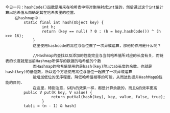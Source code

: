     今日一问：hashCode()函数是用来在哈希表中将对象映射成int值的，然后通过这个int值计算出哈希值从而确定其在哈希表里的位置。
        在hashmap中：
            static final int hash(Object key) {
                    int h;
                    return (key == null) ? 0 : (h = key.hashCode()) ^ (h >>> 16);
                }
                这里使用hashcode的高位与低位做了一次异或运算，那他的作用是什么呢？
                    
                //Hashmap的查找以及添加的性能完全与当前哈希值所对应的长度有关，而链表的长度就是当前Hashmap所保存的数据的哈希值的个数
                而Hashmap的哈希值使用的是hash(key)除以tab长度的余数，也就是hash(key)的低位数，所以这个方法使用高位与低位一起做了一次异或运算
                能增加低位的无序程度，降低哈希值相等的可能，从而达到提升HashMap的性能的目的.
                在这里，特别注意，&和%的效果一样，都是计算余数的，而且&的效率更高
            public V put(K key, V value) {
                        return putVal(hash(key), key, value, false, true);
                    }
            tab[i = (n - 1) & hash]